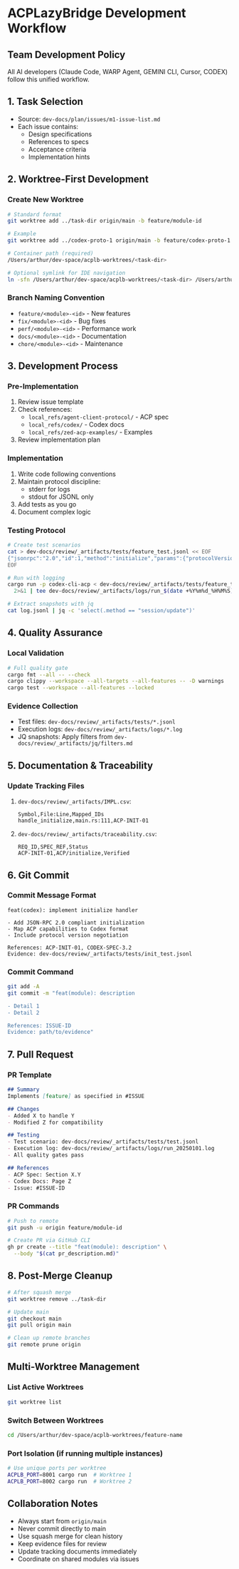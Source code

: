 # ACPLazyBridge Development Workflow

## Team Development Policy
All AI developers (Claude Code, WARP Agent, GEMINI CLI, Cursor, CODEX) follow this unified workflow.

## 1. Task Selection
- Source: `dev-docs/plan/issues/m1-issue-list.md`
- Each issue contains:
  - Design specifications
  - References to specs
  - Acceptance criteria
  - Implementation hints

## 2. Worktree-First Development

### Create New Worktree
```bash
# Standard format
git worktree add ../task-dir origin/main -b feature/module-id

# Example
git worktree add ../codex-proto-1 origin/main -b feature/codex-proto-1

# Container path (required)
/Users/arthur/dev-space/acplb-worktrees/<task-dir>

# Optional symlink for IDE navigation
ln -sfn /Users/arthur/dev-space/acplb-worktrees/<task-dir> /Users/arthur/dev-space/ACPLazyBridge/.worktrees/<task-dir>
```

### Branch Naming Convention
- `feature/<module>-<id>` - New features
- `fix/<module>-<id>` - Bug fixes
- `perf/<module>-<id>` - Performance work
- `docs/<module>-<id>` - Documentation
- `chore/<module>-<id>` - Maintenance

## 3. Development Process

### Pre-Implementation
1. Review issue template
2. Check references:
   - `local_refs/agent-client-protocol/` - ACP spec
   - `local_refs/codex/` - Codex docs
   - `local_refs/zed-acp-examples/` - Examples
3. Review implementation plan

### Implementation
1. Write code following conventions
2. Maintain protocol discipline:
   - stderr for logs
   - stdout for JSONL only
3. Add tests as you go
4. Document complex logic

### Testing Protocol
```bash
# Create test scenarios
cat > dev-docs/review/_artifacts/tests/feature_test.jsonl << EOF
{"jsonrpc":"2.0","id":1,"method":"initialize","params":{"protocolVersion":1}}
EOF

# Run with logging
cargo run -p codex-cli-acp < dev-docs/review/_artifacts/tests/feature_test.jsonl \
  2>&1 | tee dev-docs/review/_artifacts/logs/run_$(date +%Y%m%d_%H%M%S).log

# Extract snapshots with jq
cat log.jsonl | jq -c 'select(.method == "session/update")'
```

## 4. Quality Assurance

### Local Validation
```bash
# Full quality gate
cargo fmt --all -- --check
cargo clippy --workspace --all-targets --all-features -- -D warnings
cargo test --workspace --all-features --locked
```

### Evidence Collection
- Test files: `dev-docs/review/_artifacts/tests/*.jsonl`
- Execution logs: `dev-docs/review/_artifacts/logs/*.log`
- JQ snapshots: Apply filters from `dev-docs/review/_artifacts/jq/filters.md`

## 5. Documentation & Traceability

### Update Tracking Files
1. `dev-docs/review/_artifacts/IMPL.csv`:
   ```csv
   Symbol,File:Line,Mapped_IDs
   handle_initialize,main.rs:111,ACP-INIT-01
   ```

2. `dev-docs/review/_artifacts/traceability.csv`:
   ```csv
   REQ_ID,SPEC_REF,Status
   ACP-INIT-01,ACP/initialize,Verified
   ```

## 6. Git Commit

### Commit Message Format
```
feat(codex): implement initialize handler

- Add JSON-RPC 2.0 compliant initialization
- Map ACP capabilities to Codex format
- Include protocol version negotiation

References: ACP-INIT-01, CODEX-SPEC-3.2
Evidence: dev-docs/review/_artifacts/tests/init_test.jsonl
```

### Commit Command
```bash
git add -A
git commit -m "feat(module): description

- Detail 1
- Detail 2

References: ISSUE-ID
Evidence: path/to/evidence"
```

## 7. Pull Request

### PR Template
```markdown
## Summary
Implements [feature] as specified in #ISSUE

## Changes
- Added X to handle Y
- Modified Z for compatibility

## Testing
- Test scenario: dev-docs/review/_artifacts/tests/test.jsonl
- Execution log: dev-docs/review/_artifacts/logs/run_20250101.log
- All quality gates pass

## References
- ACP Spec: Section X.Y
- Codex Docs: Page Z
- Issue: #ISSUE-ID
```

### PR Commands
```bash
# Push to remote
git push -u origin feature/module-id

# Create PR via GitHub CLI
gh pr create --title "feat(module): description" \
  --body "$(cat pr_description.md)"
```

## 8. Post-Merge Cleanup

```bash
# After squash merge
git worktree remove ../task-dir

# Update main
git checkout main
git pull origin main

# Clean up remote branches
git remote prune origin
```

## Multi-Worktree Management

### List Active Worktrees
```bash
git worktree list
```

### Switch Between Worktrees
```bash
cd /Users/arthur/dev-space/acplb-worktrees/feature-name
```

### Port Isolation (if running multiple instances)
```bash
# Use unique ports per worktree
ACPLB_PORT=8001 cargo run  # Worktree 1
ACPLB_PORT=8002 cargo run  # Worktree 2
```

## Collaboration Notes
- Always start from `origin/main`
- Never commit directly to main
- Use squash merge for clean history
- Keep evidence files for review
- Update tracking documents immediately
- Coordinate on shared modules via issues